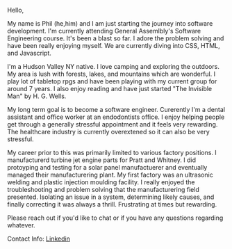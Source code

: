 Hello,

My name is Phil (he,him) and I am just starting the journey into software development. I'm currently attending General Assemlbly's Software Engineering course. It's been a blast so far. I adore the problem solving and have been really enjoying myself. We are currently diving into CSS, HTML, and Javascript. 

I'm a Hudson Valley NY native. I love camping and exploring the outdoors. My area is lush with forests, lakes, and mountains which are wonderful. I play lot of tabletop rpgs and have been playing with my current group for around 7 years. I also enjoy reading and have just started "The Invisible Man" by H. G. Wells.

My long term goal is to become a software engineer. Curerently I'm a dental assistant and office worker at an endodontists office. I enjoy helping people get through a generally stressful appointment and it feels very rewarding. The healthcare industry is currently overextened so it can also be very stressful.

My career prior to this was primarily limited to various factory positions. I manufacturerd turbine jet engine parts for Pratt and Whitney. I did protoyping and testing for a solar panel manufactuerer and eventually managed their manufacturering plant. My first factory was an ultrasonic welding and plastic injection moulding facility. I really enjoyed the troubleshooting and problem solving that the manufacturering field presented. Isolating an issue in a system, determining likely causes, and finally correcting it was always a thrill. Frustrating at times but rewarding.



Please reach out if you'd like to chat or if you have any questions regarding whatever.


Contact Info: 
[Linkedin](https://www.linkedin.com/in/philip-germano)
